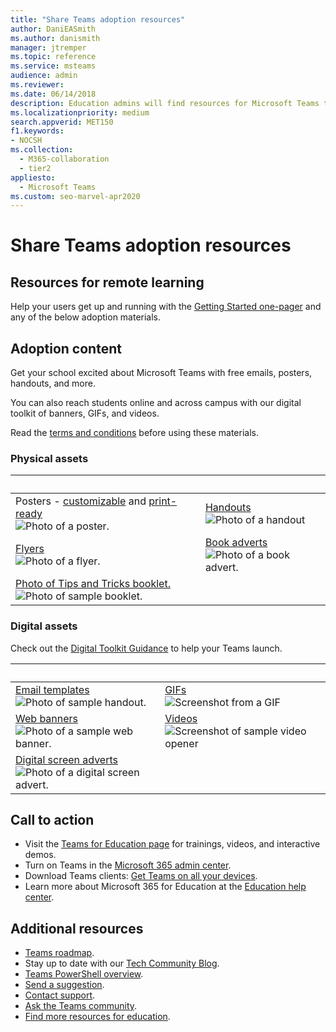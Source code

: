 ```yaml
---
title: "Share Teams adoption resources"
author: DaniEASmith
ms.author: danismith
manager: jtremper
ms.topic: reference
ms.service: msteams
audience: admin
ms.reviewer: 
ms.date: 06/14/2018
description: Education admins will find resources for Microsoft Teams to help users adopt Teams.
ms.localizationpriority: medium
search.appverid: MET150
f1.keywords:
- NOCSH
ms.collection: 
  - M365-collaboration
  - tier2
appliesto: 
  - Microsoft Teams
ms.custom: seo-marvel-apr2020
---
```


# Share Teams adoption resources

## Resources for remote learning

Help your users get up and running with the [Getting Started one-pager](https://download.microsoft.com/download/9/9/0/990e24c1-eb49-4b52-9306-dbd4c864ed91/emergency-calling-label-(en-us)-(v.1.0).zip) and any of the below adoption materials.

## Adoption content

Get your school excited about Microsoft Teams with free emails, posters, handouts, and more.

You can also reach students online and across campus with our digital toolkit of banners, GIFs, and videos.

Read the [terms and conditions](https://download.microsoft.com/download/2/c/7/2c757b30-054a-4725-a8d2-9e55fd1e2364/license_agreement_teams_for_education.pdf) before using these materials.

### Physical assets

|&nbsp; | &nbsp; |
|---------|---------|
|Posters - [customizable](https://download.microsoft.com/download/e/a/9/ea956f4a-07fe-44de-ac38-1a5633cfcdf9/posters-customizable.zip) and [print-ready](https://download.microsoft.com/download/2/0/2/202f3c8e-539e-4539-a8aa-8217b74eb59e/posters-print-ready.zip)<br>![Photo of a poster.](media/edu-adoption-posters.png)     |[Handouts](https://download.microsoft.com/download/b/3/e/b3e6fbf7-eee6-4e90-b524-b7d5f86eede4/handouts.zip)<br>![Photo of a handout](media/edu-adoption-handouts.png)|
|[Flyers](https://download.microsoft.com/download/b/7/e/b7eecc99-fc76-42df-a55f-21f8cf6897e6/flyers.zip)<br>![Photo of a flyer.](media/edu-adoption-flyers.png)   |[Book adverts](https://download.microsoft.com/download/0/b/8/0b8c4501-4c74-499a-a7c5-cb380fd0c034/book-adverts.zip)<br>![Photo of a book advert.](media/edu-adoption-book-adverts.png)         |
|[Photo of Tips and Tricks booklet.](https://download.microsoft.com/download/e/0/f/e0f26ae7-9b77-4a31-92e5-95e895f5540c/get-started-tips-tricks.zip)<br> ![Photo of sample booklet.](media/edu-adoption-get-started.png)    |

### Digital assets

Check out the [Digital Toolkit Guidance](https://download.microsoft.com/download/8/b/4/8b4b3b37-9bac-4975-a7ea-9a19b3c3ffc2/digital-toolkit-guidance.zip) to help your Teams launch.

| &nbsp; |&nbsp;  |
|---------|---------|
|[Email templates](https://download.microsoft.com/download/6/d/6/6d6e7e75-993b-4459-bb20-d8d50606c4eb/email-templates.zip)<br> ![Photo of sample handout.](media/edu-adoption-email-templates.png)    |[GIFs](https://download.microsoft.com/download/c/b/3/cb3423a4-5c2d-4512-9068-04f2e0615247/gifs.zip) <br> ![Screenshot from a GIF](media/edu-adoption-gifs.png)      |
|[Web banners](https://download.microsoft.com/download/d/b/4/db45f6fe-b476-469b-924a-c5f292ddcfcf/web-banners.zip)<br>![Photo of a sample web banner.](media/edu-adoption-web-banners.png)    |[Videos](https://download.microsoft.com/download/f/4/c/f4cd6369-905f-4c58-9776-356ebe5beefa/videos.zip)<br>![Screenshot of sample video opener](media/edu-adoption-videos.png)          |
|[Digital screen adverts](https://download.microsoft.com/download/6/0/7/60716ba1-50fb-46e8-9082-12c949c3037f/digital-screen-adverts.zip)<br>![Photo of a digital screen advert.](media/edu-adoption-digital-screen-adverts.png)   |      |

## Call to action

- Visit the [Teams for Education page](https://www.microsoft.com/education/products/teams/default.aspx) for trainings, videos, and interactive demos.
- Turn on Teams in the [Microsoft 365 admin center](https://portal.office.com/adminportal/home#/Settings/ServicesAndAddIns).
- Download Teams clients: [Get Teams on all your devices](https://teams.microsoft.com/downloads).
- Learn more about Microsoft 365 for Education at the [Education help center](https://support.office.com/education).

## Additional resources

- [Teams roadmap](https://aka.ms/teamsroadmap).
- Stay up to date with our [Tech Community Blog](https://techcommunity.microsoft.com/t5/Microsoft-Teams-Blog/bg-p/MicrosoftTeamsBlog).
- [Teams PowerShell overview](teams-powershell-overview.md).
- [Send a suggestion](https://aka.ms/eduuservoice).
- [Contact support](https://aka.ms/o365portal).
- [Ask the Teams community](https://aka.ms/msteamscommunity).
- [Find more resources for education](https://education.microsoft.com/).
